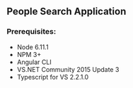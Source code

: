 ## People Search Application

### Prerequisites:

- Node 6.11.1
- NPM 3+
- Angular CLI
- VS.NET Community 2015 Update 3
- Typescript for VS 2.2.1.0
